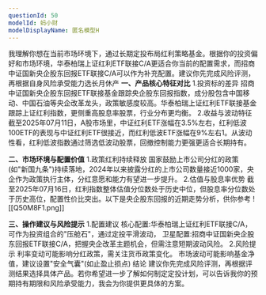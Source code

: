 ```yaml
---
questionId: 50
modelId: 蚂小财
modelDisplayName: 匿名模型H
---
```


我理解你想在当前市场环境下，通过长期定投布局红利策略基金。根据你的投资偏好和市场环境，华泰柏瑞上证红利ETF联接C/A更适合你当前的配置需求，而招商中证国新央企股东回报ETF联接C/A可以作为补充配置。建议你先完成风险评测，再根据自身风险承受能力选长月休产
**一、产品核心特征对比**
1.投资标的差异
招商中证国新央企股东回报ETF联接基金跟踪央企股东回报指数，成分股包含中国移动、中国石油等央企改革龙头，政策敏感度较高。华泰柏瑞上证红利ETF联接基金跟踪上证红利指数，更侧重高股息率股票，行业分布更均衡。
2.收益与波动特征
截至2025年07月11日，A股市场里，中证红利ETF涨幅在3.5%左右，红利低波100ETF的表现与中证红利ETF很接近，而红利低波ETF涨幅在9%左右1。从波动性看，红利低波指数通过筛选低波动股票，回撤控制能力更强更适合长期持有。

**二、市场环境与配置价值**
1.政策红利持续释放
国家鼓励上市公司分红的政策(如"新国九条")持续落地，2024年以来披露分红的上市公司数量接近1000家，央企作为政策执行主体，分红意愿和能力有望进一步提升。
2.估值与股息率优势
截至2025年07月16日，红利指数整体估值分位数处于历史中位，但股息率分位数处于历史高位，配置性价比突出。以下是央企股东回报的近期走势分析，供你参考
![[Q50M8F1.png]]

**三、操作建议与风险提示**
1.配置建议
核心配置:华泰柏瑞上证红利ETF联接C/A，可作为投资组合的"压舱石"，通过定投平滑波动，
卫星配置:招商中证国新央企股东回报ETF联接C/A，把握央企改革主题机会，但需注意短期波动风险。
2.风险提示
利率变动可能影响分红政策，需关注货币政策变化。
市场波动可能影响基金净值，建议设置"安全气囊"(如止盈止损点)
 结论
建议你先完成风险评测，再根据评测结果选择具体产品。若你希望进一步了解如何制定定投计划，可以告诉我你的预期持有期限和风险承受能力，我会为你提供更具体的方案。